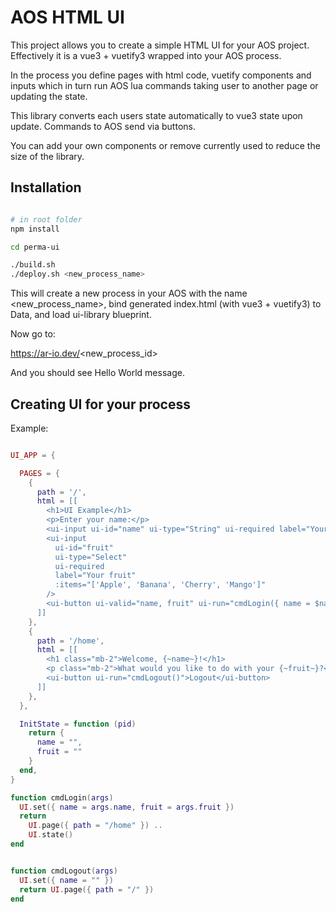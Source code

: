 # AOS HTML UI

This project allows you to create a simple HTML UI for your AOS project. Effectively it
is a vue3 + vuetify3 wrapped into your AOS process.

In the process you define pages with html code, vuetify components and inputs which in
turn run AOS lua commands taking user to another page or updating the state.

This library converts each users state automatically to vue3 state upon update.
Commands to AOS send via buttons.

You can add your own components or remove currently used to reduce the size of the library.


## Installation

```bash

# in root folder
npm install

cd perma-ui

./build.sh
./deploy.sh <new_process_name>

```

This will create a new process in your AOS with the name <new_process_name>, bind generated
index.html (with vue3 + vuetify3) to Data, and load ui-library blueprint.

Now go to:

https://ar-io.dev/<new_process_id>


And you should see Hello World message.


## Creating UI for your process

Example:

```lua

UI_APP = {

  PAGES = {
    {
      path = '/',
      html = [[
        <h1>UI Example</h1>
        <p>Enter your name:</p>
        <ui-input ui-id="name" ui-type="String" ui-required label="Your name" />
        <ui-input
          ui-id="fruit"
          ui-type="Select"
          ui-required
          label="Your fruit"
          :items="['Apple', 'Banana', 'Cherry', 'Mango']"
        />
        <ui-button ui-valid="name, fruit" ui-run="cmdLogin({ name = $name, fruit = $fruit })">Login<ui-button>
      ]]
    },
    {
      path = '/home',
      html = [[
        <h1 class="mb-2">Welcome, {~name~}!</h1>
        <p class="mb-2">What would you like to do with your {~fruit~}?</p>
        <ui-button ui-run="cmdLogout()">Logout</ui-button>
      ]]
    },
  },

  InitState = function (pid)
    return {
      name = "",
      fruit = ""
    }
  end,
}

function cmdLogin(args)
  UI.set({ name = args.name, fruit = args.fruit })
  return
    UI.page({ path = "/home" }) ..
    UI.state()
end


function cmdLogout(args)
  UI.set({ name = "" })
  return UI.page({ path = "/" })
end

```




